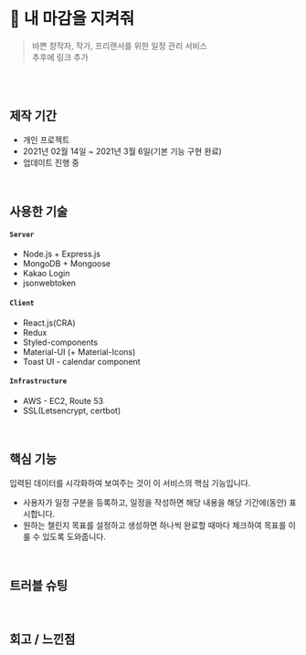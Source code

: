 # :ledger: 내 마감을 지켜줘
  > 바쁜 창작자, 작가, 프리랜서를 위한 일정 관리 서비스 <br>
  > 추후에 링크 추가
  
<br>
<br>

##  제작 기간
  - 개인 프로젝트
  - 2021년 02월 14일 ~ 2021년 3월 6일(기본 기능 구현 완료)
  - 업데이트 진행 중

<br>

## 사용한 기술
#### `Server`
  - Node.js + Express.js
  - MongoDB + Mongoose
  - Kakao Login
  - jsonwebtoken
  
#### `Client`
  - React.js(CRA)
  - Redux
  - Styled-components
  - Material-UI (+ Material-Icons)
  - Toast UI - calendar component

#### `Infrastructure`
  - AWS - EC2, Route 53
  - SSL(Letsencrypt, certbot)

<br>

## 핵심 기능
  입력된 데이터를 시각화하여 보여주는 것이 이 서비스의 핵심 기능입니다.<br>
  - 사용자가 일정 구분을 등록하고, 일정을 작성하면 해당 내용을 해당 기간에(동안) 표시합니다.<br>
  - 원하는 챌린지 목표를 설정하고 생성하면 하나씩 완료할 때마다 체크하여 목표를 이룰 수 있도록 도와줍니다.<br>


<br>

## 트러블 슈팅

<br>

## 회고 / 느낀점
